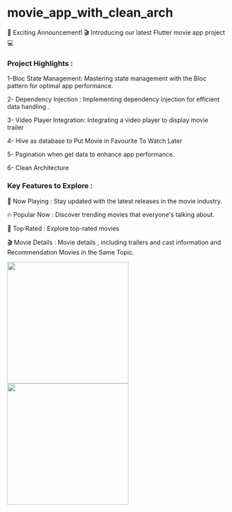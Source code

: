 # movie_app_with_clean_arch

🚀 Exciting Announcement! 🎬 Introducing our latest Flutter movie app project 💻


<h3>Project Highlights :</h3>

1-Bloc State Management: Mastering state management with the Bloc pattern for optimal app performance.

2- Dependency Injection : Implementing dependency injection for efficient data handling .

3- Video Player Integration: Integrating a video player to display movie trailer

4- Hive as database to Put Movie in Favourite To Watch Later

5- Pagination when get data to enhance app performance.

6- Clean Architecture 

<h3>Key Features to Explore :</h3>

🎥 Now Playing  : Stay updated with the latest releases in the movie industry.

🔥 Popular Now : Discover trending movies that everyone's talking about.

🌟 Top Rated : Explore top-rated movies 

🎬 Movie Details : Movie details , including trailers and cast information and Recommendation Movies in the Same Topic.

<img src="https://drive.google.com/drive/u/1/folders/1tUEVELWdzwBRMdLD1ZHUcwfMI3ZZFNJJ" width="280">


<img src="https://user-images.githubusercontent.com/72945669/132385685-7281f254-aa6c-466b-a835-c0f935398b9b.png" width="280">
